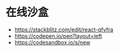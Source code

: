 # 在线沙盒
- https://stackblitz.com/edit/react-qfvfra
- https://codepen.io/pen?layout=left
- https://codesandbox.io/s/new